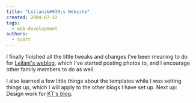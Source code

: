 ```yaml
---
title: "Leilani&#039;s Website"
created: 2004-07-22
tags:
  - web-development
authors:
  - scott
---
```


I finally finished all the little tweaks and changes I've been meaning to do for [Leilani's weblog](http://leilani.spaceninja.com/blog/), which I've started posting photos to, and I encourage other family members to do as well.

I also learned a few little things about the templates while I was setting things up, which I will apply to the other blogs I have set up. Next up: Design work for [KT's blog](http://kt.spaceninja.com/).
